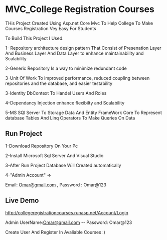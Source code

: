 
# MVC_College Registration Courses

THis Project Created Using Asp.net Core Mvc To Help College To Make Courses Registration Vey Easy For Students

To Build This Project I Used:

1- Repository architecture design pattern That Consist of Presenation Layer And Business Layer And Data Layer to enhance maintainability and Scalability

2-Generic Repository Is a way to minimize redundant code

3-Unit Of Work To improved performance, reduced coupling between repositories and the database, and easier testability

3-Identity DbContext To Handel Users And Roles

4-Dependancy Injection enhance flexibilty and Scalability

5-MS SQl Server To Storage Data And Entity FrameWork Core To Represent database Tables And Linq Operators To Make Queries On Data 




## Run Project
1-Download Repository On Your Pc 

2-Install Microsoft Sql Server And Visual Studio

3-After Run Project Database Will Created automatically

4-"Admin Account" =>

Email: Omar@gmail.com ,
Password : Omar@123


## Live Demo
http://collegeregistrationcourses.runasp.net/Account/Login

Admin   UserName:Omar@gmail.com -- Password: Omar@123

Create User And Register In Avaliable Courses :)
